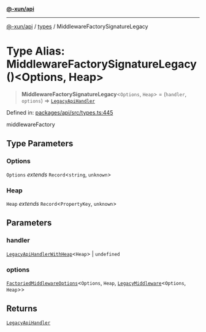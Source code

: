 [**@-xun/api**](../../README.md)

***

[@-xun/api](../../README.md) / [types](../README.md) / MiddlewareFactorySignatureLegacy

# Type Alias: MiddlewareFactorySignatureLegacy()\<Options, Heap\>

> **MiddlewareFactorySignatureLegacy**\<`Options`, `Heap`\> = (`handler`, `options`) => [`LegacyApiHandler`](LegacyApiHandler.md)

Defined in: [packages/api/src/types.ts:445](https://github.com/Xunnamius/api-utils/blob/60863c4db4ba817b2926c481da6a42f07a7c9992/packages/api/src/types.ts#L445)

middlewareFactory

## Type Parameters

### Options

`Options` *extends* `Record`\<`string`, `unknown`\>

### Heap

`Heap` *extends* `Record`\<`PropertyKey`, `unknown`\>

## Parameters

### handler

[`LegacyApiHandlerWithHeap`](LegacyApiHandlerWithHeap.md)\<`Heap`\> | `undefined`

### options

[`FactoriedMiddlewareOptions`](FactoriedMiddlewareOptions.md)\<`Options`, `Heap`, [`LegacyMiddleware`](LegacyMiddleware.md)\<`Options`, `Heap`\>\>

## Returns

[`LegacyApiHandler`](LegacyApiHandler.md)
